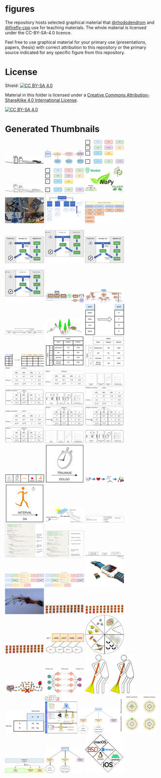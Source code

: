 # figures

The repository hosts selected graphical material that [@rhododendrom](https://github.com/rhododendrom) and [@firefly-cpp](https://github.com/firefly-cpp) use for
teaching materials. The whole material is licensed under the CC-BY-SA-4.0 licence.

Feel free to use graphical material for your primary use (presentations,
papers, thesis) with correct attribution to this repository or the
primary source indicated for any specific figure from this repository.

# License

Shield: [![CC BY-SA 4.0][cc-by-sa-shield]][cc-by-sa]

Material in this folder is licensed under a
[Creative Commons Attribution-ShareAlike 4.0 International License][cc-by-sa].

[![CC BY-SA 4.0][cc-by-sa-image]][cc-by-sa]

[cc-by-sa]: http://creativecommons.org/licenses/by-sa/4.0/
[cc-by-sa-image]: https://licensebuttons.net/l/by-sa/4.0/88x31.png
[cc-by-sa-shield]: https://img.shields.io/badge/License-CC%20BY--SA%204.0-lightgrey.svg






# Generated Thumbnails
[![ARM_store](/image_thumbnails/pdf_ARM_store_thumb.png)](association-rule-mining/ARM_store.pdf)
[![arm-pipeline](/image_thumbnails/pdf_arm-pipeline_thumb.png)](association-rule-mining/arm-pipeline.pdf)
[![transaction-database](/image_thumbnails/pdf_transaction-database_thumb.png)](association-rule-mining/transaction-database.pdf)
[![ARM_store](/image_thumbnails/png_ARM_store_thumb.png)](association-rule-mining/ARM_store.png)
[![transakcijska_baza](/image_thumbnails/pdf_transakcijska_baza_thumb.png)](association-rule-mining/transakcijska_baza.pdf)
[![NiaLogos](/image_thumbnails/png_NiaLogos_thumb.png)](nialogos/NiaLogos.png)
[![ast-monitor](/image_thumbnails/jpg_ast-monitor_thumb.png)](digital-twin/artificial-sport-trainer/ast-monitor.JPG)
[![ast-diagram-1](/image_thumbnails/pdf_ast-diagram-1_thumb.png)](digital-twin/artificial-sport-trainer/ast-diagram-1.pdf)
[![ast-outline-1](/image_thumbnails/pdf_ast-outline-1_thumb.png)](digital-twin/artificial-sport-trainer/ast-outline-1.pdf)
[![digital-twin-model](/image_thumbnails/png_digital-twin-model_thumb.png)](digital-twin/model-EN/digital-twin-model.png)
[![digital-twin-model](/image_thumbnails/svg_digital-twin-model_thumb.png)](digital-twin/model-EN/digital-twin-model.svg)
[![digital-twin-model](/image_thumbnails/png_digital-twin-model_thumb.png)](digital-twin/model-SI/digital-twin-model.png)
[![digital-twin-model](/image_thumbnails/svg_digital-twin-model_thumb.png)](digital-twin/model-SI/digital-twin-model.svg)
[![automl](/image_thumbnails/pdf_automl_thumb.png)](automl/si/automl.pdf)
[![niaaml](/image_thumbnails/pdf_niaaml_thumb.png)](automl/si/niaaml.pdf)
[![cevovod](/image_thumbnails/pdf_cevovod_thumb.png)](automl/si/cevovod.pdf)
[![rudar](/image_thumbnails/png_rudar_thumb.png)](data-mining/rudar.png)
[![ordinal-encoding](/image_thumbnails/pdf_ordinal-encoding_thumb.png)](data-mining/preprocessing/ordinal-encoding.pdf)
[![one-hot-encoding](/image_thumbnails/pdf_one-hot-encoding_thumb.png)](data-mining/preprocessing/one-hot-encoding.pdf)
[![Vrstice_stolpci](/image_thumbnails/pdf_Vrstice_stolpci_thumb.png)](data-mining/preprocessing/Vrstice_stolpci.pdf)
[![Vrstice_stolpci](/image_thumbnails/png_Vrstice_stolpci_thumb.png)](data-mining/preprocessing/Vrstice_stolpci.png)
[![Atrribut_Instance_missing_data](/image_thumbnails/png_Atrribut_Instance_missing_data_thumb.png)](data-mining/DM_steps/Atrribut_Instance_missing_data.png)
[![Atributte_Instance](/image_thumbnails/png_Atributte_Instance_thumb.png)](data-mining/DM_steps/Atributte_Instance.png)
[![DM_steps_slo](/image_thumbnails/png_DM_steps_slo_thumb.png)](data-mining/DM_steps/DM_steps_slo.png)
[![Atribut_Instanca](/image_thumbnails/pdf_Atribut_Instanca_thumb.png)](data-mining/DM_steps/Atribut_Instanca.pdf)
[![DM_steps](/image_thumbnails/pdf_DM_steps_thumb.png)](data-mining/DM_steps/DM_steps.pdf)
[![Atribut_Instanca_missing_data](/image_thumbnails/png_Atribut_Instanca_missing_data_thumb.png)](data-mining/DM_steps/Atribut_Instanca_missing_data.png)
[![Atribut_Instanca](/image_thumbnails/png_Atribut_Instanca_thumb.png)](data-mining/DM_steps/Atribut_Instanca.png)
[![Atributte_Instance_missing_data](/image_thumbnails/pdf_Atributte_Instance_missing_data_thumb.png)](data-mining/DM_steps/Atributte_Instance_missing_data.pdf)
[![Atribut_Instanca_missing_data](/image_thumbnails/pdf_Atribut_Instanca_missing_data_thumb.png)](data-mining/DM_steps/Atribut_Instanca_missing_data.pdf)
[![Atributte_Instance](/image_thumbnails/pdf_Atributte_Instance_thumb.png)](data-mining/DM_steps/Atributte_Instance.pdf)
[![DM_steps](/image_thumbnails/png_DM_steps_thumb.png)](data-mining/DM_steps/DM_steps.png)
[![DM_steps_slo](/image_thumbnails/pdf_DM_steps_slo_thumb.png)](data-mining/DM_steps/DM_steps_slo.pdf)
[![glyph_example](/image_thumbnails/pdf_glyph_example_thumb.png)](data-mining-in-sport/glyph_example.pdf)
[![pismenka-trajanje](/image_thumbnails/pdf_pismenka-trajanje_thumb.png)](data-mining-in-sport/pismenka-trajanje.pdf)
[![heart-rate-monitor-to-data-mining-evolution](/image_thumbnails/pdf_heart-rate-monitor-to-data-mining-evolution_thumb.png)](data-mining-in-sport/heart-rate-monitor-to-data-mining-evolution.pdf)
[![pismenka-interval](/image_thumbnails/pdf_pismenka-interval_thumb.png)](data-mining-in-sport/pismenka-interval.pdf)
[![sport-activities-features](/image_thumbnails/pdf_sport-activities-features_thumb.png)](software-packages/sport-activities-features.pdf)
[![hello_world](/image_thumbnails/png_hello_world_thumb.png)](programming/haskell/yesod-framework/hello_world.PNG)
[![gradniki](/image_thumbnails/png_gradniki_thumb.png)](programming/haskell/yesod-framework/gradniki.PNG)
[![hello_yesod](/image_thumbnails/png_hello_yesod_thumb.png)](programming/haskell/yesod-framework/hello_yesod.PNG)
[![popularnost-haskell](/image_thumbnails/png_popularnost-haskell_thumb.png)](programming/haskell/yesod-framework/popularnost-haskell.PNG)
[![izbira-znacilnic](/image_thumbnails/pdf_izbira-znacilnic_thumb.png)](feature-selection/izbira-znacilnic.pdf)
[![feature-selection](/image_thumbnails/pdf_feature-selection_thumb.png)](feature-selection/feature-selection.pdf)
[![smart_watch_and_ant+](/image_thumbnails/jpg_smart_watch_and_ant+_thumb.png)](hardware/smart_watch_and_ant+.jpg)
[![jumper-wires](/image_thumbnails/jpg_jumper-wires_thumb.png)](hardware/jumper-wires.JPG)
[![natural_evolution_bears](/image_thumbnails/pdf_natural_evolution_bears_thumb.png)](nature-inspired-algorithms/natural_evolution_bears.pdf)
[![natural_evolution_bears](/image_thumbnails/png_natural_evolution_bears_thumb.png)](nature-inspired-algorithms/natural_evolution_bears.png)
[![natural_evolution_bears_small](/image_thumbnails/png_natural_evolution_bears_small_thumb.png)](nature-inspired-algorithms/natural_evolution_bears_small.png)
[![mapping](/image_thumbnails/pdf_mapping_thumb.png)](nature-inspired-algorithms/mapping.pdf)
[![ring4](/image_thumbnails/pdf_ring4_thumb.png)](nature-inspired-algorithms/ring4.pdf)
[![ants](/image_thumbnails/pdf_ants_thumb.png)](nature-inspired-algorithms/ants.pdf)
[![nevronska-mreza-primer](/image_thumbnails/pdf_nevronska-mreza-primer_thumb.png)](neural-network/nevronska-mreza-primer.pdf)
[![Ciscenje_podatkov](/image_thumbnails/png_Ciscenje_podatkov_thumb.png)](data-cleaning/Ciscenje_podatkov.png)
[![Ciscenje_podatkov](/image_thumbnails/pdf_Ciscenje_podatkov_thumb.png)](data-cleaning/Ciscenje_podatkov.pdf)
[![metrike](/image_thumbnails/pdf_metrike_thumb.png)](classification/metrike.pdf)
[![MnozicaUcnaValidacijskaTestna](/image_thumbnails/pdf_MnozicaUcnaValidacijskaTestna_thumb.png)](classification/MnozicaUcnaValidacijskaTestna.pdf)
[![podrocja-strojnega-ucenja](/image_thumbnails/png_podrocja-strojnega-ucenja_thumb.png)](classification/podrocja-strojnega-ucenja.png)
[![VariancaPristranskost](/image_thumbnails/pdf_VariancaPristranskost_thumb.png)](classification/VariancaPristranskost.pdf)
[![PodatkovnaUcnaValidacijskaTestnaMnozica](/image_thumbnails/pdf_PodatkovnaUcnaValidacijskaTestnaMnozica_thumb.png)](classification/PodatkovnaUcnaValidacijskaTestnaMnozica.pdf)
[![podrocja-strojnega-ucenja](/image_thumbnails/pdf_podrocja-strojnega-ucenja_thumb.png)](classification/podrocja-strojnega-ucenja.pdf)
[![OS_no_attribution](/image_thumbnails/pdf_OS_no_attribution_thumb.png)](other/OS_no_attribution.pdf)
